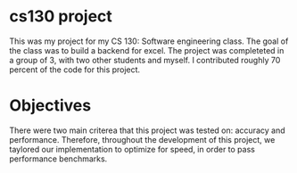 # cs130 project

This was my project for my CS 130: Software engineering class. 
The goal of the class was to build a backend for excel. 
The project was completeted in a group of 3, with two other students and
myself. I contributed roughly 70 percent of the code for this project. 

# Objectives

There were two main criterea that this project was tested on: accuracy
and performance. Therefore, throughout the development of this project,
we taylored our implementation to optimize for speed, in order to
pass performance benchmarks.
